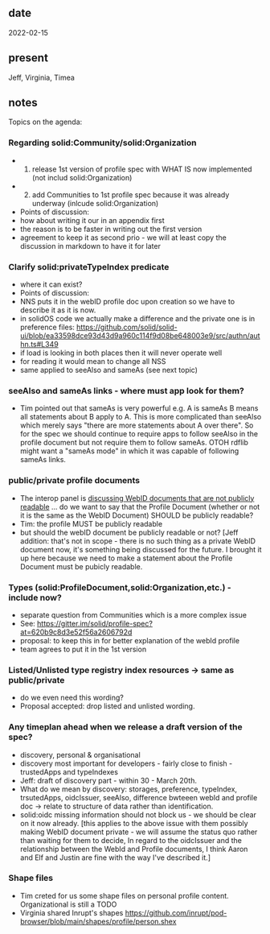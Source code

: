 ## date

  2022-02-15

## present

  Jeff, Virginia, Timea

## notes

Topics on the agenda:
### Regarding solid:Community/solid:Organization
* 1) release 1st version of profile spec with WHAT IS now implemented (not includ solid:Organization)
* 2) add Communities to 1st profile spec because it was already underway (inlcude solid:Organization)
* Points of discussion:
* how about writing it our in an appendix first
* the reason is to be faster in writing out the first version
* agreement to keep it as second prio - we will at least copy the discussion in markdown to have it for later

### Clarify solid:privateTypeIndex predicate
* where it can exist?
* Points of discussion:
* NNS puts it in the webID profile doc upon creation so we have to describe it as it is now.
* in solidOS code we actually make a difference and the private one is in preference files: <https://github.com/solid/solid-ui/blob/ea33598dce93d43d9a960c114f9d08be648003e9/src/authn/authn.ts#L349>
* if load is looking in both places then it will never operate well
* for reading it would mean to change all NSS
* same applied to seeAlso and sameAs (see next topic)
### seeAlso and sameAs links - where must app look for them?
* Tim pointed out that sameAs is very powerful e.g. A is sameAs B means all statements about B apply to A. This is more complicated than seeAlso which merely says "there are more statements about A over there".  So for the spec we should continue to require apps to follow seeAlso in the profile document but not require them to follow sameAs.  OTOH rdflib might want a "sameAs mode" in which it was capable of following sameAs links.

### public/private profile documents
* The interop panel is [discussing WebID documents that are not publicly readable](https://github.com/solid/solid-oidc/issues/80) ... do we want to say that the Profile Document (whether or not it is the same as the WebID Document) SHOULD be publicly readable?
* Tim: the profile MUST be publicly readable
* but should the webID document be publicly readable or not? [Jeff addition: that's not in scope - there is no such thing as a private WebID document now, it's something being discussed for the future.  I brought it up here because we need to make a statement about the Profile Document must be pubicly readable.

### Types (solid:ProfileDocument,solid:Organization,etc.) - include now?
* separate question from Communities which is a more complex issue
* See: https://gitter.im/solid/profile-spec?at=620b9c8d3e52f56a2606792d
* proposal: to keep this in for better explanation of the webId profile
* team agrees to put it in the 1st version

### Listed/Unlisted type registry index resources -> same as public/private
* do we even need this wording?
* Proposal accepted: drop listed and unlisted wording.

### Any timeplan ahead when we release a draft version of the spec?
* discovery, personal & organisational
* discovery most important for developers - fairly close to finish - trustedApps and typeIndexes
* Jeff: draft of discovery part - within 30 - March 20th.
* What do we mean by discovery: storages, preference, typeIndex, trsutedApps, oidcIssuer, seeAlso, difference bwteeen webId and profile doc -> relate to structure of data rather than identification.
* solid:oidc missing information should not block us - we should be clear on it now already. [this applies to the above issue with them possibly making WebID document private - we will assume the status quo rather than waiting for them to decide, In regard to the oidcIssuer and the relationship between the WebId and Profile documents, I think Aaron and Elf and Justin are fine with the way I've described it.]

### Shape files
* Tim creted for us some shape files  on personal profile content. Organizational is still a TODO
* Virginia shared Inrupt's shapes https://github.com/inrupt/pod-browser/blob/main/shapes/profile/person.shex
